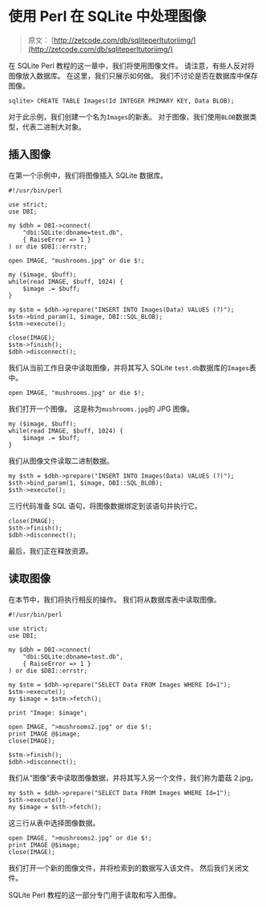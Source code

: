 # 使用 Perl 在 SQLite 中处理图像

> 原文： [http://zetcode.com/db/sqliteperltutoriimg/](http://zetcode.com/db/sqliteperltutoriimg/)

在 SQLite Perl 教程的这一章中，我们将使用图像文件。 请注意，有些人反对将图像放入数据库。 在这里，我们只展示如何做。 我们不讨论是否在数据库中保存图像。

```
sqlite> CREATE TABLE Images(Id INTEGER PRIMARY KEY, Data BLOB);

```

对于此示例，我们创建一个名为`Images`的新表。 对于图像，我们使用`BLOB`数据类型，代表二进制大对象。

## 插入图像

在第一个示例中，我们将图像插入 SQLite 数据库。

```
#!/usr/bin/perl

use strict;
use DBI;

my $dbh = DBI->connect(          
    "dbi:SQLite:dbname=test.db",                         
    { RaiseError => 1 }
) or die $DBI::errstr;

open IMAGE, "mushrooms.jpg" or die $!;

my ($image, $buff);
while(read IMAGE, $buff, 1024) {
    $image .= $buff;
}

my $stm = $dbh->prepare("INSERT INTO Images(Data) VALUES (?)");
$stm->bind_param(1, $image, DBI::SQL_BLOB);
$stm->execute();

close(IMAGE);
$stm->finish();
$dbh->disconnect();

```

我们从当前工作目录中读取图像，并将其写入 SQLite `test.db`数据库的`Images`表中。

```
open IMAGE, "mushrooms.jpg" or die $!;

```

我们打开一个图像。 这是称为`mushrooms.jpg`的 JPG 图像。

```
my ($image, $buff);
while(read IMAGE, $buff, 1024) {
    $image .= $buff;
}

```

我们从图像文件读取二进制数据。

```
my $sth = $dbh->prepare("INSERT INTO Images(Data) VALUES (?)");
$sth->bind_param(1, $image, DBI::SQL_BLOB);
$sth->execute();

```

三行代码准备 SQL 语句，将图像数据绑定到该语句并执行它。

```
close(IMAGE);
$sth->finish();
$dbh->disconnect();

```

最后，我们正在释放资源。

## 读取图像

在本节中，我们将执行相反的操作。 我们将从数据库表中读取图像。

```
#!/usr/bin/perl

use strict;
use DBI;

my $dbh = DBI->connect(          
    "dbi:SQLite:dbname=test.db",                    
    { RaiseError => 1 }
) or die $DBI::errstr;

my $stm = $dbh->prepare("SELECT Data FROM Images WHERE Id=1");
$stm->execute();
my $image = $stm->fetch();

print "Image: $image";

open IMAGE, ">mushrooms2.jpg" or die $!;
print IMAGE @$image;
close(IMAGE);

$stm->finish();
$dbh->disconnect();

```

我们从“图像”表中读取图像数据，并将其写入另一个文件，我们称为蘑菇 2.jpg。

```
my $sth = $dbh->prepare("SELECT Data FROM Images WHERE Id=1");
$sth->execute();
my $image = $sth->fetch();

```

这三行从表中选择图像数据。

```
open IMAGE, ">mushrooms2.jpg" or die $!;
print IMAGE @$image;
close(IMAGE);

```

我们打开一个新的图像文件，并将检索到的数据写入该文件。 然后我们关闭文件。

SQLite Perl 教程的这一部分专门用于读取和写入图像。